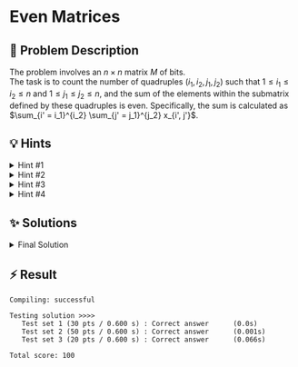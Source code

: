 # Even Matrices

## 📝 Problem Description

The problem involves an $n \times n$ matrix $M$ of bits. <br />
The task is to count the number of quadruples $(i_1, i_2, j_1, j_2)$ such that $1 \leq i_1 \leq i_2 \leq n$ and $1 \leq j_1 \leq j_2 \leq n$, and the sum of the elements within the submatrix defined by these quadruples is even. Specifically, the sum is calculated as $\sum_{i' = i_1}^{i_2} \sum_{j' = j_1}^{j_2} x_{i', j'}$.

## 💡 Hints

<details><summary>Hint #1</summary>

I would strongly recommend to solve the **Even Pairs** problem first, as it will help you understand how to efficiently count pairs with even sums.  The key idea is very similar.

</details>

<details><summary>Hint #2</summary>

Consider how to efficiently compute the sum of elements within a submatrix defined by $(i_1, i_2, j_1, j_2)$. Can you precompute some values to avoid redundant calculations?
</details>

<details><summary>Hint #3</summary>

An integral matrix (also known as a prefix sum matrix) can be used to calculate the sum of any submatrix in $O(1)$ time. Think about how to construct such a matrix for this problem.
</details>

<details><summary>Hint #4</summary>

The sum of a submatrix is even if and only if an even number of its elements are $1$. Consider how the parity (evenness or oddness) of the sum affects the counting process. You can calculate the number of even and odd sums and use combinations to find the total count.

</details>

## ✨ Solutions

<details><summary>Final Solution</summary>

The **core idea** behind this solution is very similar to the **Even Pairs** problem. Instead of a 1D array, we now work with a 2D grid (a matrix), and instead of subarrays, we count submatrices whose total sum is even. To generalize the approach, we simply iterate over all row pairs $(i_1, i_2)$ and reduce the matrix in-between these rows to a 1D array by summing up the columns between these rows. This allows us to apply the same combinatorial counting technique used in the 1D case.

---

We start by constructing a **prefix sum matrix** where each entry $S_{i,j}$ represents the sum of elements in the submatrix from the top-left corner $(1,1)$ to the position $(i,j)$. This matrix allows us to compute the sum of any submatrix in constant time.

To compute the sum of the submatrix defined by rows $i_1$ to $i_2$ and columns $j_1$ to $j_2$, we use:

$$
\text{Sum} = S_{i_2,j_2} - S_{i_1-1,j_2} - S_{i_2,j_1-1} + S_{i_1-1,j_1-1}
$$

But as in the 1D case, we don’t care about the exact sum, we only care whether it is **even or odd** and use combinatorial counting to find the number of even submatrices.

---

### Combinatorial Counting in 2D

We fix a pair of rows $(i_1, i_2)$ and collapse the matrix between these two rows into a temporary 1D array where each element represents the sum of the column slice between rows $i_1$ and $i_2$. <br />
**Note:** We do not actually have to do this, as the prefix sum matrix already allows us to compute the sum of any submatrix in constant time, but conceptually, we can think of it as a 1D array where each element is the sum of the column from row $i_1$ to row $i_2$.

$$
\begin{pmatrix}
x_{i_1,1} & x_{i_1,2} & \ldots & x_{i_1,n} \\
\vdots & \vdots & \ddots & \vdots \\
x_{i_2,1} & x_{i_2,2} & \ldots & x_{i_2,n}
\end{pmatrix} \rightarrow 
\begin{pmatrix}
\sum_{i=i_1}^{i_2} x_{i,1} & \sum_{i=i_1}^{i_2} x_{i,2} & \ldots & \sum_{i=i_1}^{i_2} x_{i,n}
\end{pmatrix}
$$

This reduces the 2D problem to the 1D **Even Pairs** problem. We then compute a running prefix sum of this array (only its parity matters), and count how many times the prefix sum is even or odd.

For each such prefix parity, we apply combinatorics:

- Even + Even = Even  
- Odd + Odd = Even

So we count how many prefix sums are even ($n_{\text{Even}}$) and odd ($n_{\text{Odd}}$), and compute the number of valid submatrices using:

$$
\frac{n_{\text{Even}}(n_{\text{Even}} - 1)}{2} + \frac{n_{\text{Odd}}(n_{\text{Odd}} - 1)}{2}
$$

---

### Final Algorithm

1. Construct the prefix sum matrix for the original input.
2. For each pair of rows $(i_1, i_2)$, apply the same approach as in the **Even Pairs** problem
3. Accumulate the result across all row pairs.

### Code

```c++
#include<iostream>
#include<vector>

int main() {
  std::ios_base::sync_with_stdio(false);
  
  int n_tests; std::cin >> n_tests;
  while(n_tests--) {
    // ===== READ INPUT =====
    int n; std::cin >> n;
    
    // Construct prefix matrix
    std::vector<std::vector<int>> prefix_matrix(n + 1, std::vector<int>(n + 1, 0));
    for(int i = 1; i <= n; i++) {
      for(int j = 1; j <= n; j++) {
        int x; std::cin >> x;
        prefix_matrix[i][j] = prefix_matrix[i - 1][j] + 
                              prefix_matrix[i][j - 1] - 
                              prefix_matrix[i - 1][j - 1] + x;
      }
    }
    
    // ===== SOLVE =====
    int total = 0;
    
    // Iterate over all possible row pairs
    for(int i_1 = 1; i_1 <= n; i_1++) {
      for(int i_2 = i_1; i_2 <= n; i_2++) {
        std::vector<int> col_prefix_parity(n + 1, 0);
        int prefix_sum = 0;
        int n_even = 1, n_odd = 0;  // prefix sum = 0 is considered even
        
        for(int j = 1; j <= n; j++) {
          // Compute the column sum for column j between rows i_1 and i_2
          int col_sum = prefix_matrix[i_2][j] - prefix_matrix[i_1 - 1][j] -
                        prefix_matrix[i_2][j - 1] + prefix_matrix[i_1 - 1][j - 1];
          
          prefix_sum += col_sum;
          
          if (prefix_sum % 2 == 0) {
            total += n_even;
            n_even++;
          } else {
            total += n_odd;
            n_odd++;
          }
        }
      }
    }
  
    std::cout << total << std::endl;
  }
}
```
</details>

## ⚡ Result

```plaintext
Compiling: successful

Testing solution >>>>
   Test set 1 (30 pts / 0.600 s) : Correct answer      (0.0s)
   Test set 2 (50 pts / 0.600 s) : Correct answer      (0.001s)
   Test set 3 (20 pts / 0.600 s) : Correct answer      (0.066s)

Total score: 100
```

